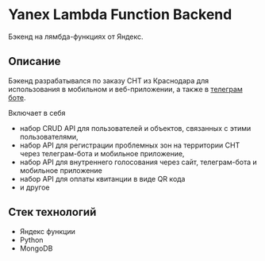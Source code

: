 # Yanex Lambda Function Backend

Бэкенд на лямбда-функциях от Яндекс. 

## Описание
Бэкенд разрабатывался по заказу СНТ из Краснодара для 
использования в мобильном и веб-приложении, а также в [телеграм боте](/portfolio/YLF-bot).

Включает в себя  
* набор CRUD API для пользователей и объектов, связанных с этими пользователями, 
* набор API для регистрации проблемных зон на территории СНТ через телеграм-бота и мобильное приложение,
* набор API для внутреннего голосования через сайт, телеграм-бота и мобильное приложение
* набор API для оплаты квитанции в виде QR кода
* и другое

## Стек технологий

* Яндекс функции
* Python
* MongoDB
